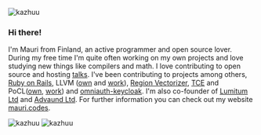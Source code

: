 <p align="left"> <img src="https://komarev.com/ghpvc/?username=kazhuu" alt="kazhuu" /> </p>

### Hi there!

I'm Mauri from Finland, an active programmer and open source lover. During my free time I'm quite often working on my own projects and love studying new things like compilers and math. I love contributing to open source and hosting [talks](https://github.com/Kazhuu/talks). I've been contributing to projects among others, [Ruby on Rails](https://github.com/rails/rails/commits/main?author=Kazhuu), LLVM ([own](https://github.com/llvm/llvm-project/commits/main?author=mauri_mustonen@hotmail.com) and [work](https://github.com/llvm/llvm-project/commits/main?author=mauri.mustonen@tuni.fi)), [Region Vectorizer](https://github.com/cdl-saarland/rv/commits/master?author=mauri.mustonen@tuni.fi), [TCE](https://github.com/cpc/tce/commits/master?author=mauri.mustonen@tuni.fi) and PoCL([own](https://github.com/pocl/pocl/commits/master?author=mauri_mustonen@hotmail.com), [work](https://github.com/pocl/pocl/commits/master?author=mauri.mustonen@tuni.fi)) and [omniauth-keycloak](https://github.com/ccrockett/omniauth-keycloak/commits/master?author=mauri_mustonen@hotmail.com). I'm also co-founder of [Lumitum Ltd](https://www.lumitum.com) and [Advaund Ltd](https://www.advaun.com/). For further information you can check out my website [mauri.codes](https://www.mauri.codes/).

<div>
  <img src="https://github-readme-stats.vercel.app/api?username=kazhuu&show_icons=true&hide_title=false&theme=transparent&hide_border=true&line_height=21" alt="kazhuu" />
  <img src="https://github-readme-stats.vercel.app/api/top-langs/?username=kazhuu&theme=transparent&hide_border=true&hide_title=false&layout=compact&hide=llvm,tex,html" alt="kazhuu" />
</div>

